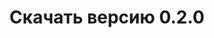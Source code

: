 ---
layout: version
title: Скачать версию 0.2.0
permalink: /ru/download/0.2.0/

ver: 0.2.0
lang: ru
---